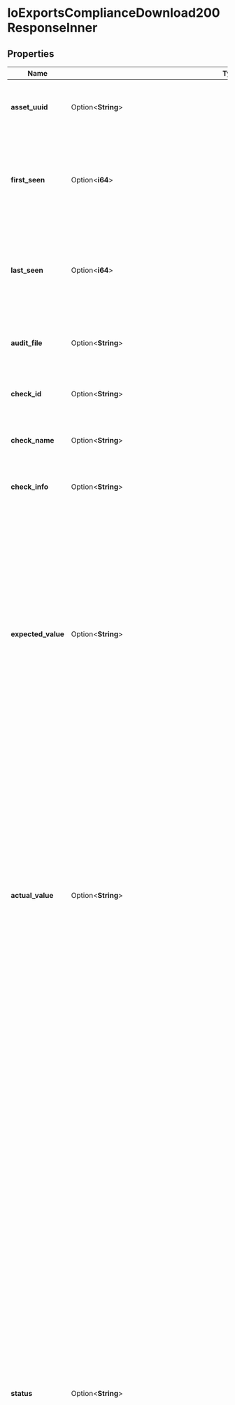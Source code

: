 # IoExportsComplianceDownload200ResponseInner

## Properties

Name | Type | Description | Notes
------------ | ------------- | ------------- | -------------
**asset_uuid** | Option<**String**> | The UUID of the asset on which the compliance check was executed. | [optional]
**first_seen** | Option<**i64**> | The Unix timestamp when a compliance scan first assessed the asset with the compliance check. | [optional]
**last_seen** | Option<**i64**> | The Unix timestamp when a compliance scan last assessed the asset with the compliance check. | [optional]
**audit_file** | Option<**String**> | The name of the audit file containing the compliance check. | [optional]
**check_id** | Option<**String**> | The unique identifier for the compliance finding. | [optional]
**check_name** | Option<**String**> | The descriptive name of the compliance check. | [optional]
**check_info** | Option<**String**> | Full text description of the compliance check. | [optional]
**expected_value** | Option<**String**> | The desired value (integer or string) for the compliance check. For example, if a password length compliance check requires passwords to be 8 characters long then `8` is the expected value. For manual checks, this field will contain the command used for the compliance check. | [optional]
**actual_value** | Option<**String**> | The actual value (integer, string, or table) evaluated from the compliance check. For example, if a password length compliance check requires passwords to be 8 characters long, but the evaluated value was 7 then `7` is the actual value. For manual checks, this field will contain the output of the command that was executed. | [optional]
**status** | Option<**String**> | Indicates the result of the compliance check for the given asset.   Possible values include:  - PASSED—Returned if the asset has passed the compliance check.  - FAILED—Returned if the asset has failed the compliance check.  - WARNING—Returned in cases where there is no definable passing criteria; for example, an audit where you must verify that members of the administrator group are appropriate for your organization.  - SKIPPED—Returned if the plugin determines that the check is not applicable to the asset. It can also be returned in other various cases; for example, when a check requires that a direct command be run to gather data on an offline network device or if a check contains commands that won't run on the specified OS.  - UNKNOWN—Returned when a status cannot be determined for the OVAL check. This status is set by the OVAL engine. | [optional]
**reference** | Option<[**Vec<crate::models::IoExportsComplianceDownload200ResponseInnerReferenceInner>**](io_exports_compliance_download_200_response_inner_reference_inner.md)> | Industry references for the compliance check. | [optional]
**see_also** | Option<**String**> | Links to external websites that contain reference information about the compliance check. | [optional]
**solution** | Option<**String**> | Remediation information for the compliance check. | [optional]
**check_error** | Option<**String**> | An error message if the compliance evaluation fails. | [optional]
**profile_name** | Option<**String**> | The name of the profile for the benchmark standard. | [optional]
**db_type** | Option<**String**> | The type of database if the compliance check assessed a database. | [optional]
**plugin_id** | Option<**i32**> | The unique ID of the compliance plugin. | [optional]
**state** | Option<**String**> | Indicates whether or not the finding applies to the asset based on the last assessment. This field is `NULL` for findings last seen before December 2021. | [optional]

[[Back to Model list]](../README.md#documentation-for-models) [[Back to API list]](../README.md#documentation-for-api-endpoints) [[Back to README]](../README.md)


